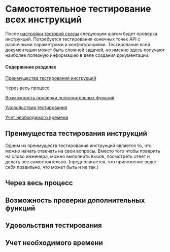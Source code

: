 # Самостоятельное тестирование всех инструкций

После [настройки тестовой среды](https://github.com/Starkovden/Documenting_APIs/blob/master/5.%20Testing%20API%20documentaion/5.2.%20Set%20up%20a%20test%20environment.md#%D0%BD%D0%B0%D1%81%D1%82%D1%80%D0%BE%D0%B9%D0%BA%D0%B0-%D1%82%D0%B5%D1%81%D1%82%D0%BE%D0%B2%D0%BE%D0%B9-%D1%81%D1%80%D0%B5%D0%B4%D1%8B-%D0%BE%D0%BA%D1%80%D1%83%D0%B6%D0%B5%D0%BD%D0%B8%D1%8F) следующим шагом будет проверка инструкций. Потребуется тестирования конечных точек API с различными параметрами и конфигурациями. Тестирование всей документации может быть сложной задачей, но именно здесь получают наиболее полезную информацию в деле создания документации.

#### Содержание разделах

[Преимущества тестирования инструкций](#benefits)

[Через весь процесс](#through)

[Возможность проверки дополнительных функций](#empowered)

[Удовольствия тестирования](#pleasure)

[Учет необходимого времени](#time)

<a name="benefits"></a>
## Преимущества тестирования инструкций

Одним из преимуществ тестирования инструкций является то, что можно начать отвечать на свои вопросы. Вместо того чтобы поверить на слово инженера, можно выполнить вызов, посмотреть ответ и делать все самостоятельно. (предполагается, что приложение ведет себя правильно, что может быть и не так.)

<a name="through"></a>
## Через весь процесс

<a name="empowered"></a>
## Возможность проверки дополнительных функций

<a name="pleasure"></a>
## Удовольствия тестирования

<a name="time"></a>
## Учет необходимого времени
